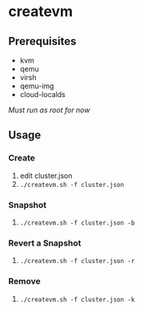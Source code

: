 # createvm
## Prerequisites
- kvm
- qemu
- virsh
- qemu-img
- cloud-localds    

*Must run as root for now*
## Usage
### Create
1. edit cluster.json
2. ```./createvm.sh -f cluster.json```
### Snapshot
1. ```./createvm.sh -f cluster.json -b```
### Revert a Snapshot
1. ```./createvm.sh -f cluster.json -r```
### Remove
1. ```./createvm.sh -f cluster.json -k```

